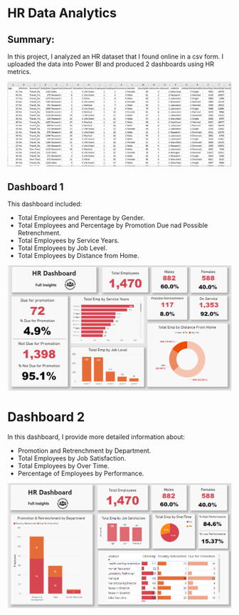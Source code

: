 # HR Data Analytics

## Summary:

In this project, I analyzed an HR dataset that I found online in a csv form. I uploaded the data into Power BI and produced 2 dashboards using HR metrics.

![](assets/Capture0.PNG)


## Dashboard 1
This dashboard included:
- Total Employees and Perentage by Gender.
- Total Employees and Percentage by Promotion Due nad Possible Retrenchment.
- Total Employees by Service Years.
- Total Employees by Job Level.
- Total Employees by Distance from Home.

![](assets/Capture1.PNG)

# Dashboard 2
In this dashboard, I provide more detailed information about:
- Promotion and Retrenchment by Department.
- Total Employees by Job Satisfaction.
- Total Employees by Over Time.
- Percentage of Employees by Performance.

![](assets/Capture2.PNG)

